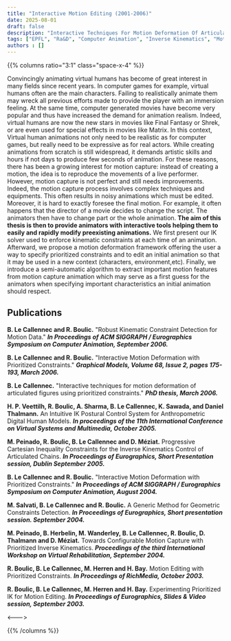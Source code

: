 ```yaml
---
title: "Interactive Motion Editing (2001-2006)"
date: 2025-08-01
draft: false
description: "Interactive Techniques For Motion Deformation Of Articulated Figures Using Prioritized Constraints"
tags: ["EPFL", "Ra&D", "Computer Animation", "Inverse Kinematics", "Motion Editing"]
authors : []
---
```


{{% columns ratio="3:1" class="space-x-4" %}} <!-- begin columns block -->

Convincingly animating virtual humans has become of great interest in many fields since recent years.
In computer games for example, virtual humans often are the main characters.
Failing to realistically animate them may wreck all previous efforts made to provide the player with an immersion feeling.
At the same time, computer generated movies have become very popular and thus have increased the demand for animation realism.
Indeed, virtual humans are now the new stars in movies like Final Fantasy or Shrek, or are even used for special effects in movies like Matrix.
In this context, Virtual human animations not only need to be realistic as for computer games, but really need to be expressive as for real actors.
While creating animations from scratch is still widespread, it demands artistic skills and hours if not days to produce few seconds of animation.
For these reasons, there has been a growing interest for motion capture: instead of creating a motion, the idea is to reproduce the movements of a live performer.
However, motion capture is not perfect and still needs improvements. Indeed, the motion capture process involves complex techniques and equipments.
This often results in noisy animations which must be edited. Moreover, it is hard to exactly foresee the final motion. For example, it often happens that the director of a movie decides to change the script. The animators then have to change part or the whole animation.
**The aim of this thesis is then to provide animators with interactive tools helping them to easily and rapidly modify preexisting animations.**
We first present our IK solver used to enforce kinematic constraints at each time of an animation. Afterward, we propose a motion deformation framework offering the user a way to specify prioritized constraints and to edit an initial animation so that it may be used in a new context (characters, environment,etc).
Finally, we introduce a semi-automatic algorithm to extract important motion features from motion capture animation which may serve as a first guess for the animators when specifying important characteristics an initial animation should respect.

## Publications

**B. Le Callennec and R. Boulic.**
"Robust Kinematic Constraint Detection for Motion Data."
***In Proceedings of ACM SIGGRAPH / Eurographics Symposium on Computer Animation, September 2006.***

**B. Le Callennec and R. Boulic.**
"Interactive Motion Deformation with Prioritized Constraints."
***Graphical Models, Volume 68, Issue 2, pages 175-193, March 2006.***

**B. Le Callennec.**
"Interactive techniques for motion deformation of articulated figures using prioritized constraints."
***PhD thesis, March 2006.***

**H. P. Veettilh, R. Boulic, A. Sharma, B. Le Callennec, K. Sawada, and Daniel Thalmann.**
An Intuitive IK Postural Control System for Anthropometric Digital Human Models.
***In proceedings of the 11th International Conference on Virtual Systems and Multimedia, October 2005.***

**M. Peinado, R. Boulic, B. Le Callennec and D. Méziat.**
Progressive Cartesian Inequality Constraints for the Inverse Kinematics Control of Articulated Chains.
***In Proceedings of Eurographics, Short Presentation session, Dublin September 2005.***

**B. Le Callennec and R. Boulic.**
"Interactive Motion Deformation with Prioritized Constraints."
***In Proceedings of ACM SIGGRAPH / Eurographics Symposium on Computer Animation, August 2004.***

**M. Salvati, B. Le Callennec and R. Boulic.**
A Generic Method for Geometric Constraints Detection.
***In Proceedings of Eurographics, Short presentation session. September 2004.***

**M. Peinado, B. Herbelin, M. Wanderley, B. Le Callennec, R. Boulic, D. Thalmann and D. Méziat.**
Towards Configurable Motion Capture with Prioritized Inverse Kinematics.
***Proceedings of the third International Workshop on Virtual Rehabilitation, September 2004.***

**R. Boulic, B. Le Callennec, M. Herren and H. Bay.**
Motion Editing with Prioritized Constraints.
***In Proceedings of RichMedia, October 2003.***

**R. Boulic, B. Le Callennec, M. Herren and H. Bay.**
Experimenting Prioritized IK for Motion Editing.
***In Proceedings of Eurographics, Slides & Video session, September 2003.***

<---> <!-- magic separator, between columns -->

<div class="[&>figure]:my-4">
</div>

{{% /columns %}}
